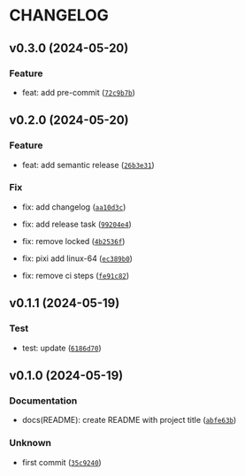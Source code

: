 # CHANGELOG

## v0.3.0 (2024-05-20)

### Feature

* feat: add pre-commit ([`72c9b7b`](https://github.com/jjjermiah/PyPackageBuilder/commit/72c9b7ba7cc96fbd71082be00bff353c09cd9589))

## v0.2.0 (2024-05-20)

### Feature

* feat: add semantic release ([`26b3e31`](https://github.com/jjjermiah/PyPackageBuilder/commit/26b3e31134b645dec5a822b54f5ac6ef51db4f36))

### Fix

* fix: add changelog ([`aa10d3c`](https://github.com/jjjermiah/PyPackageBuilder/commit/aa10d3c6443e1d2ab07d03c0bc91f4b16d8bbf14))

* fix: add release task ([`99204e4`](https://github.com/jjjermiah/PyPackageBuilder/commit/99204e45939faff1741b8daa5912fd41b1da6b50))

* fix: remove locked ([`4b2536f`](https://github.com/jjjermiah/PyPackageBuilder/commit/4b2536fec56abb192ddb36a4ca63e3049f9ebe24))

* fix: pixi add linux-64 ([`ec389b0`](https://github.com/jjjermiah/PyPackageBuilder/commit/ec389b056a9bd01a0d769a319939efe51e68ba2d))

* fix: remove ci steps ([`fe91c82`](https://github.com/jjjermiah/PyPackageBuilder/commit/fe91c82cd62a89b7e1ff72d1317746564ddcff5b))

## v0.1.1 (2024-05-19)

### Test

* test: update ([`6186d70`](https://github.com/jjjermiah/PyPackageBuilder/commit/6186d70adc89cd4ab50e7e36d344697be81907dd))

## v0.1.0 (2024-05-19)

### Documentation

* docs(README): create README with project title ([`abfe63b`](https://github.com/jjjermiah/PyPackageBuilder/commit/abfe63bc4f0a3152e1f19b460552911eb953f9c2))

### Unknown

* first commit ([`35c9240`](https://github.com/jjjermiah/PyPackageBuilder/commit/35c9240f29bdbb05e07f009b65f67d1883f7ec07))
